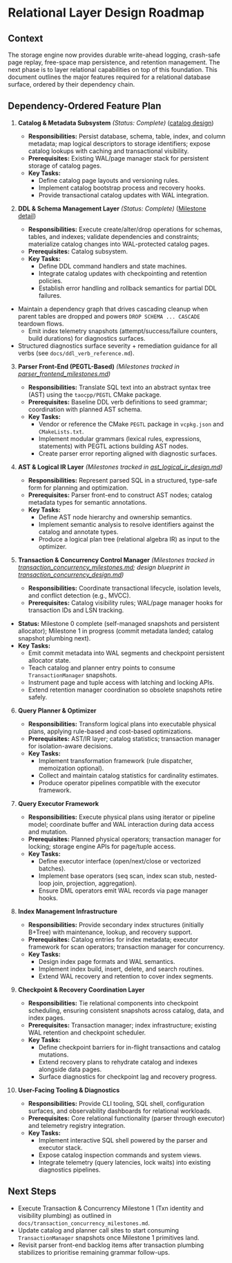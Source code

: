 # Relational Layer Design Roadmap

## Context
The storage engine now provides durable write-ahead logging, crash-safe page replay, free-space map persistence, and retention management. The next phase is to layer relational capabilities on top of this foundation. This document outlines the major features required for a relational database surface, ordered by their dependency chain.

## Dependency-Ordered Feature Plan

1. **Catalog & Metadata Subsystem** _(Status: Complete)_ ([catalog design](catalog_design.md))
   - **Responsibilities:** Persist database, schema, table, index, and column metadata; map logical descriptors to storage identifiers; expose catalog lookups with caching and transactional visibility.
   - **Prerequisites:** Existing WAL/page manager stack for persistent storage of catalog pages.
   - **Key Tasks:**
     - Define catalog page layouts and versioning rules.
     - Implement catalog bootstrap process and recovery hooks.
     - Provide transactional catalog updates with WAL integration.

2. **DDL & Schema Management Layer** _(Status: Complete)_ ([Milestone detail](ddl_schema_design.md))
   - **Responsibilities:** Execute create/alter/drop operations for schemas, tables, and indexes; validate dependencies and constraints; materialize catalog changes into WAL-protected catalog pages.
   - **Prerequisites:** Catalog subsystem.
   - **Key Tasks:**
     - Define DDL command handlers and state machines.
     - Integrate catalog updates with checkpointing and retention policies.
     - Establish error handling and rollback semantics for partial DDL failures.
  - Maintain a dependency graph that drives cascading cleanup when parent tables are dropped and powers `DROP SCHEMA ... CASCADE` teardown flows.
    - Emit index telemetry snapshots (attempt/success/failure counters, build durations) for diagnostics surfaces.
  - Structured diagnostics surface severity + remediation guidance for all verbs (see `docs/ddl_verb_reference.md`).

3. **Parser Front-End (PEGTL-Based)** _(Milestones tracked in [parser_frontend_milestones.md](parser_frontend_milestones.md))_
   - **Responsibilities:** Translate SQL text into an abstract syntax tree (AST) using the `taocpp/PEGTL` CMake package.
   - **Prerequisites:** Baseline DDL verb definitions to seed grammar; coordination with planned AST schema.
   - **Key Tasks:**
     - Vendor or reference the CMake `PEGTL` package in `vcpkg.json` and `CMakeLists.txt`.
     - Implement modular grammars (lexical rules, expressions, statements) with PEGTL actions building AST nodes.
     - Create parser error reporting aligned with diagnostic surfaces.

4. **AST & Logical IR Layer** _(Milestones tracked in [ast_logical_ir_design.md](ast_logical_ir_design.md))_
   - **Responsibilities:** Represent parsed SQL in a structured, type-safe form for planning and optimization.
   - **Prerequisites:** Parser front-end to construct AST nodes; catalog metadata types for semantic annotations.
   - **Key Tasks:**
     - Define AST node hierarchy and ownership semantics.
     - Implement semantic analysis to resolve identifiers against the catalog and annotate types.
     - Produce a logical plan tree (relational algebra IR) as input to the optimizer.

5. **Transaction & Concurrency Control Manager** _(Milestones tracked in [transaction_concurrency_milestones.md](transaction_concurrency_milestones.md); design blueprint in [transaction_concurrency_design.md](transaction_concurrency_design.md))_
   - **Responsibilities:** Coordinate transactional lifecycle, isolation levels, and conflict detection (e.g., MVCC).
   - **Prerequisites:** Catalog visibility rules; WAL/page manager hooks for transaction IDs and LSN tracking.
  - **Status:** Milestone 0 complete (self-managed snapshots and persistent allocator); Milestone 1 in progress (commit metadata landed; catalog snapshot plumbing next).
   - **Key Tasks:**
     - Emit commit metadata into WAL segments and checkpoint persistent allocator state.
     - Teach catalog and planner entry points to consume `TransactionManager` snapshots.
     - Instrument page and tuple access with latching and locking APIs.
     - Extend retention manager coordination so obsolete snapshots retire safely.

6. **Query Planner & Optimizer**
   - **Responsibilities:** Transform logical plans into executable physical plans, applying rule-based and cost-based optimizations.
   - **Prerequisites:** AST/IR layer; catalog statistics; transaction manager for isolation-aware decisions.
   - **Key Tasks:**
     - Implement transformation framework (rule dispatcher, memoization optional).
     - Collect and maintain catalog statistics for cardinality estimates.
     - Produce operator pipelines compatible with the executor framework.

7. **Query Executor Framework**
   - **Responsibilities:** Execute physical plans using iterator or pipeline model; coordinate buffer and WAL interaction during data access and mutation.
   - **Prerequisites:** Planned physical operators; transaction manager for locking; storage engine APIs for page/tuple access.
   - **Key Tasks:**
     - Define executor interface (open/next/close or vectorized batches).
     - Implement base operators (seq scan, index scan stub, nested-loop join, projection, aggregation).
     - Ensure DML operators emit WAL records via page manager hooks.

8. **Index Management Infrastructure**
   - **Responsibilities:** Provide secondary index structures (initially B+Tree) with maintenance, lookup, and recovery support.
   - **Prerequisites:** Catalog entries for index metadata; executor framework for scan operators; transaction manager for concurrency.
   - **Key Tasks:**
     - Design index page formats and WAL semantics.
     - Implement index build, insert, delete, and search routines.
     - Extend WAL recovery and retention to cover index segments.

9. **Checkpoint & Recovery Coordination Layer**
   - **Responsibilities:** Tie relational components into checkpoint scheduling, ensuring consistent snapshots across catalog, data, and index pages.
   - **Prerequisites:** Transaction manager; index infrastructure; existing WAL retention and checkpoint scheduler.
   - **Key Tasks:**
     - Define checkpoint barriers for in-flight transactions and catalog mutations.
     - Extend recovery plans to rehydrate catalog and indexes alongside data pages.
     - Surface diagnostics for checkpoint lag and recovery progress.

10. **User-Facing Tooling & Diagnostics**
    - **Responsibilities:** Provide CLI tooling, SQL shell, configuration surfaces, and observability dashboards for relational workloads.
    - **Prerequisites:** Core relational functionality (parser through executor) and telemetry registry integration.
    - **Key Tasks:**
      - Implement interactive SQL shell powered by the parser and executor stack.
      - Expose catalog inspection commands and system views.
      - Integrate telemetry (query latencies, lock waits) into existing diagnostics pipelines.

## Next Steps
- Execute Transaction & Concurrency Milestone 1 (Txn identity and visibility plumbing) as outlined in `docs/transaction_concurrency_milestones.md`.
- Update catalog and planner call sites to start consuming `TransactionManager` snapshots once Milestone 1 primitives land.
- Revisit parser front-end backlog items after transaction plumbing stabilizes to prioritise remaining grammar follow-ups.
